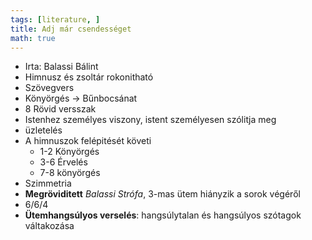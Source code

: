 ```yaml
---
tags: [literature, ] 
title: Adj már csendességet
math: true
---
```

- Irta: Balassi Bálint
- Himnusz és zsoltár rokonitható
- Szövegvers
- Könyörgés -> Bűnbocsánat
- 8 Rövid versszak
- Istenhez személyes viszony, istent személyesen szólitja meg
- üzletelés
- A himnuszok felépitését követi
	- 1-2 Könyörgés
	- 3-6 Érvelés
	- 7-8 könyörgés
- Szimmetria
- __Megröviditett__ _Balassi Strófa_, 3-mas ütem hiányzik a sorok végéről
- 6/6/4
- __Ütemhangsúlyos verselés__: hangsúlytalan és hangsúlyos szótagok váltakozása

 